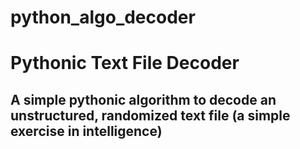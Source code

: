 # python_algo_decoder

# Pythonic Text File Decoder
## A simple pythonic algorithm to decode an unstructured, randomized text file (a simple exercise in intelligence)
